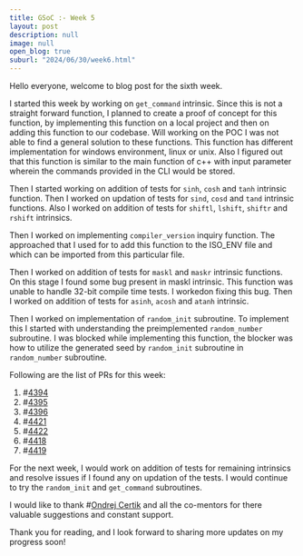 ```yaml
---
title: GSoC :- Week 5
layout: post
description: null
image: null
open_blog: true
suburl: "2024/06/30/week6.html"
---
```


Hello everyone, welcome to blog post for the sixth week.

I started this week by working on `get_command` intrinsic. Since this is not a straight forward function, I planned to create a proof of concept for this function, by implementing this function on a local project and then on adding this function to our codebase. Will working on the POC I was not able to find a general solution to these functions. This function has different implementation for windows environment, linux or unix. Also I figured out that this function is similar to the main function of c++ with input parameter wherein the commands provided in the CLI would be stored.

Then I started working on addition of tests for `sinh`, `cosh` and `tanh` intrinsic function. Then I worked on updation of tests for `sind`, `cosd` and `tand` intrinsic functions. Also I worked on addition of tests for `shiftl`, `lshift`, `shiftr` and `rshift` intrinsics.

Then I worked on implementing `compiler_version` inquiry function. The approached that I used for to add this function to the ISO_ENV file and which can be imported from this particular file. 

Then I worked on addition of tests for `maskl` and `maskr` intrinsic functions. On this stage I found some bug present in maskl intrinsic. This function was unable to handle 32-bit compile time tests. I workedon fixing this bug. Then I worked on addition of tests for `asinh`, `acosh` and `atanh` intrinsic. 

Then I worked on implementation of `random_init` subroutine. To implement this I started with understanding the preimplemented `random_number` subroutine. I was blocked while implementing this function, the blocker was how to utilize the generated seed by `random_init` subroutine in `random_number` subroutine. 

Following are the list of PRs for this week:

1) #[4394](https://github.com/lfortran/lfortran/pull/4394)
2) #[4395](https://github.com/lfortran/lfortran/pull/4395)
3) #[4396](https://github.com/lfortran/lfortran/pull/4396)
4) #[4421](https://github.com/lfortran/lfortran/pull/4421)
5) #[4422](https://github.com/lfortran/lfortran/pull/4422)
6) #[4418](https://github.com/lfortran/lfortran/pull/4418)
7) #[4419](https://github.com/lfortran/lfortran/pull/4419)

For the next week, I would work on addition of tests for remaining intrinsics and resolve issues if I found any on updation of the tests. I would continue to try the `random_init` and `get_command` subroutines.

I would like to thank #[Ondrej Certik](https://github.com/certik) and all the co-mentors for there valuable suggestions and constant support.

Thank you for reading, and I look forward to sharing more updates on my progress soon!

